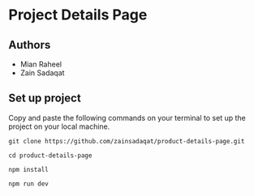 # Project Details Page   

## Authors  
- Mian Raheel     
- Zain Sadaqat     

## Set up project 
Copy and paste the following commands on your terminal to set up the project on your local machine. 

```
git clone https://github.com/zainsadaqat/product-details-page.git
```

```
cd product-details-page
```

```
npm install
```

```
npm run dev
```
